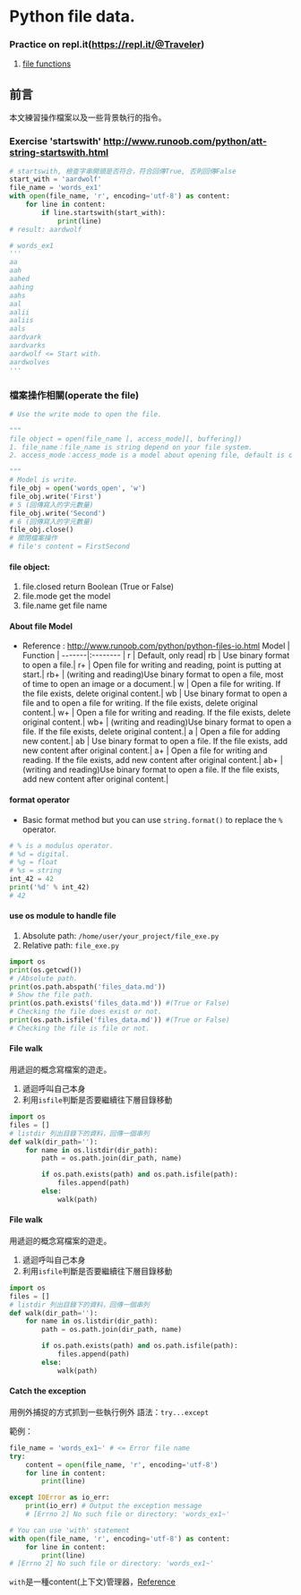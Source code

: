 # Python file data.

### Practice on repl.it(https://repl.it/@Traveler)
1. [file functions](https://repl.it/@Traveler/Openfilefunctions)

## 前言
本文練習操作檔案以及一些背景執行的指令。

### Exercise 'startswith' http://www.runoob.com/python/att-string-startswith.html
```python
# startswith, 檢查字串開頭是否符合，符合回傳True, 否則回傳False
start_with = 'aardwolf'
file_name = 'words_ex1'
with open(file_name, 'r', encoding='utf-8') as content:
    for line in content:
        if line.startswith(start_with):
            print(line)
# result: aardwolf

# words_ex1
'''
aa
aah
aahed
aahing
aahs
aal
aalii
aaliis
aals
aardvark
aardvarks
aardwolf <= Start with.
aardwolves
'''
```

### 檔案操作相關(operate the file)

```python
# Use the write mode to open the file.

"""
file object = open(file_name [, access_mode][, buffering])
1. file_name：file_name is string depend on your file system.
2. access_mode：access_mode is a model about opening file, default is only read.

"""
# Model is write.
file_obj = open('words_open', 'w')
file_obj.write('First')
# 5 (回傳寫入的字元數量)
file_obj.write('Second')
# 6 (回傳寫入的字元數量)
file_obj.close()
# 關閉檔案操作
# file's content = FirstSecond
```

#### file object:
1. file.closed	return Boolean (True or False)
2. file.mode	get the model
3. file.name	get file name
#### About file Model
* Reference : http://www.runoob.com/python/python-files-io.html
Model  | Function  |
-------|:-------- |
r      | Default, only read|
rb     | Use binary format to open a file.|
r+     | Open file for writing and reading, point is putting at start.|
rb+    | (writing and reading)Use binary format to open a file, most of time to open an image or a document.|
w      | Open a file for writing. If the file exists, delete original content.|
wb     | Use binary format to open a file and to open a file for writing. If the file exists, delete original content.|
w+     | Open a file for writing and reading. If the file exists, delete original content.|
wb+    | (writing and reading)Use binary format to open a file. If the file exists, delete original content.|
a      | Open a file for adding new content.|
ab     | Use binary format to open a file. If the file exists, add new content after original content.|
a+     | Open a file for writing and reading. If the file exists, add new content after original content.|
ab+    | (writing and reading)Use binary format to open a file. If the file exists, add new content after original content.|

#### format operator
* Basic format method but you can use `string.format()` to replace the `%` operator.
```python
# % is a modulus operator.
# %d = digital.
# %g = float
# %s = string
int_42 = 42
print('%d' % int_42)
# 42
```

#### use os module to handle file
1. Absolute path: `/home/user/your_project/file_exe.py`
2. Relative path: `file_exe.py`
```python
import os
print(os.getcwd())
# /Absolute path.
print(os.path.abspath('files_data.md'))
# Show the file path.
print(os.path.exists('files_data.md')) #(True or False)
# Checking the file does exist or not.
print(os.path.isfile('files_data.md')) #(True or False)
# Checking the file is file or not.
```

#### File walk
用遞迴的概念寫檔案的遊走。
1. 遞迴呼叫自己本身
2. 利用`isfile`判斷是否要繼續往下層目錄移動
```python
import os
files = []
# listdir 列出目錄下的資料，回傳一個串列
def walk(dir_path=''):
    for name in os.listdir(dir_path):
        path = os.path.join(dir_path, name)

        if os.path.exists(path) and os.path.isfile(path):
            files.append(path)
        else:
            walk(path)
```

#### File walk
用遞迴的概念寫檔案的遊走。
1. 遞迴呼叫自己本身
2. 利用`isfile`判斷是否要繼續往下層目錄移動
```python
import os
files = []
# listdir 列出目錄下的資料，回傳一個串列
def walk(dir_path=''):
    for name in os.listdir(dir_path):
        path = os.path.join(dir_path, name)

        if os.path.exists(path) and os.path.isfile(path):
            files.append(path)
        else:
            walk(path)
```

#### Catch the exception
用例外捕捉的方式抓到一些執行例外
語法：`try...except`

範例：
```python
file_name = 'words_ex1~' # <= Error file name
try:
    content = open(file_name, 'r', encoding='utf-8')
    for line in content:
        print(line)

except IOError as io_err:
    print(io_err) # Output the exception message
    # [Errno 2] No such file or directory: 'words_ex1~'

# You can use 'with' statement
with open(file_name, 'r', encoding='utf-8') as content:
    for line in content:
        print(line)
# [Errno 2] No such file or directory: 'words_ex1~'
```

`with`是一種content(上下文)管理器，[Reference](https://eastlakeside.gitbooks.io/interpy-zh/content/context_managers/)



